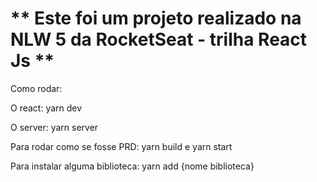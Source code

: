 # ** Este foi um projeto realizado na NLW 5 da RocketSeat - trilha React Js **

Como rodar:

O react: yarn dev

O server: yarn server

Para rodar como se fosse PRD: yarn build  e yarn start

Para instalar alguma biblioteca: yarn add {nome biblioteca}
